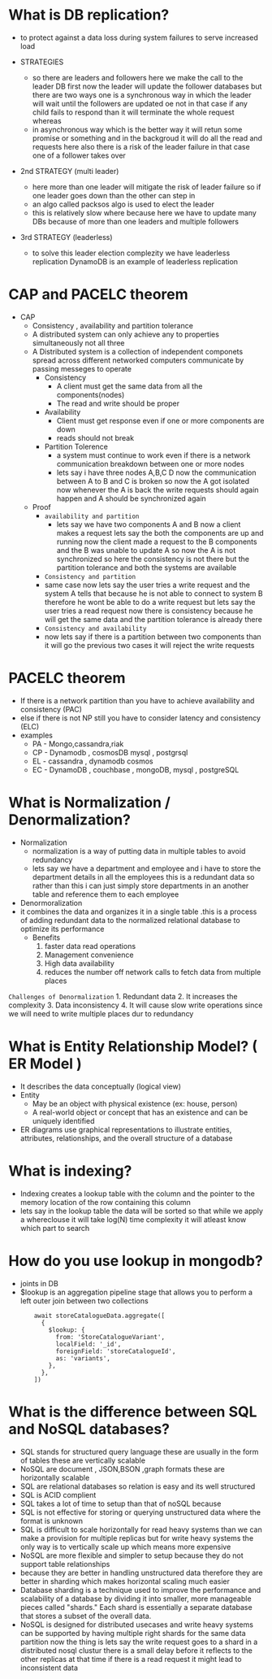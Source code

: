 # What is DB replication?
- to protect against a data loss during system failures to serve increased load
- STRATEGIES
  - so there are leaders and followers here we make the call to the leader DB first now the leader will update the follower databases 
  but there are two ways one is a synchronous way in which the leader will wait until the followers are updated oe not in that case if any child fails to respond than it will terminate the whole request whereas 
  - in asynchronous way which is the better way it will retun some promise or something and in the backgroud it will do all the read and requests here also there is a risk of the leader failure in that case one of a follower takes over 
- 2nd STRATEGY (multi leader)

  -  here more than one leader will mitigate the risk of leader failure so if one leader goes down than the other can step in 
  -  an algo called packsos algo is used to elect the leader
  -  this is relatively slow where because here we have to update many DBs because of more than one leaders and multiple followers  

- 3rd  STRATEGY (leaderless)
  - to solve this leader election complezity we have leaderless replication DynamoDB is an example of leaderless replication

# CAP and PACELC theorem
- CAP
  - Consistency , availability and partition tolerance
  - A distributed system can only achieve any to properties simultaneously not all three
  - A Distributed system is a collection of independent componets spread across different networked computers communicate by passing messeges to operate
     - Consistency
       - A client must get the same data from all the components(nodes)
       - The read and write should be proper
     - Availability
       - Client must get response even if one or more components are down 
       - reads should not break
     - Partition Tolerence
       - a system must continue to work even if there is a network communication breakdown between one or more nodes
       - lets say i have three nodes A,B,C D now the communication between A to B and C is broken so now the A got isolated now whenever the A is back the write requests should again happen and A should be synchronized again
  - Proof
     - `availability and partition`
       - lets say we have two components A and B now a client makes a request lets say the both the components are up and running now the client made a request to the B components and the B was unable to update A so now the A is not synchronized so here the consistency is not there but the partition tolerance and both the systems are available
     - `Consistency and partition`
      - same case now lets say the user tries a write request and the system A tells that because he is not able to connect to system B therefore  he wont be able to do a write request but lets say the user tries a read request now there is consistency because he will get the same data and the partition tolerance is already there
     - `Consistency and availability`
      - now lets say if there is a partition between two components than it will go the previous two cases it will reject the write requests 
# PACELC theorem
 -  If there is a network partition than you have to achieve availability and consistency (PAC)
 -  else if there is not NP still you have to consider latency and consistency (ELC)
 - examples
   - PA - Mongo,cassandra,riak
   - CP - Dynamodb , cosmosDB mysql , postgrsql
   - EL - cassandra , dynamodb cosmos 
   - EC - DynamoDB , couchbase , mongoDB, mysql , postgreSQL
# What is Normalization / Denormalization?
 - Normalization 
   - normalization is a way of putting data in multiple tables to avoid redundancy
   - lets say we have a department and employee and i have to store the department details in all the employees this is a redundant data so rather than this i can just simply store departments in an another table and reference them to each employee
 - Denormoralization 
  - it combines the data and organizes it in a single table .this is a process of adding redundant data to the normalized relational database to optimize its performance
    - Benefits
      1. faster data read operations
      2. Management convenience
      3. High data availability 
      4. reduces the number off network calls to fetch data from multiple places

  `Challenges of Denormalization`
      1. Redundant data 
      2. It increases the complexity
      3. Data inconsistency
      4. It will cause slow write operations since we will need to write multiple places dur to redundancy
# What is Entity Relationship Model? ( ER Model )
  - It describes the data conceptually (logical view)
  - Entity
    - May be an object with physical existence (ex: house, person)
    - A real-world object or concept that has an existence and can be uniquely identified
  - ER diagrams use graphical representations to illustrate entities, attributes, relationships, and the overall structure of a database
# What is indexing?
  - Indexing creates a lookup table with the column and the pointer to the memory location of the row containing this column
  - lets say in the lookup table the data will be sorted so that while we apply a whereclouse it will take log(N) time complexity it will atleast know which part to search
# How do you use lookup in mongodb?
 - joints in DB
 - $lookup is an aggregation pipeline stage that allows you to perform a left outer join between two collections
 ```
        await storeCatalogueData.aggregate([
          {
            $lookup: {
              from: 'StoreCatalogueVariant',
              localField: '_id',
              foreignField: 'storeCatalogueId',
              as: 'variants',
            },
          },
        ])
 ```
# What is the difference between SQL and NoSQL databases?
  - SQL stands for structured query language these are usually in the form of tables these are vertically scalable
  - NoSQL are document , JSON,BSON ,graph formats these are horizontally scalable
  - SQL are relational databases so relation is easy and its well structured
  - SQL is ACID complient 
  - SQL takes a lot of time to setup than that of noSQL because 
  - SQL is not effective for storing or querying unstructured data where the format is unknown
  - SQL is difficult to scale horizontally for read heavy systems than we can make a provision for multiple replicas but for write heavy systems the only way is to vertically scale up which means more expensive 
  - NoSQL are more flexible and simpler to setup because they do not support table relationships
  - because they are better in handling unstructured data therefore they are better in sharding which  makes horizontal scaling much easier
  - Database sharding is a technique used to improve the performance and scalability of a database by dividing it into smaller, more manageable pieces called "shards." Each shard is essentially a separate database that stores a subset of the overall data.
  - NoSQL is designed for distributed usecases and write heavy systems can be supported by having multiple right shards for the same data partition now the thing is lets say the write  request goes to a shard in a distributed nosql clustur there is a small delay before it reflects to the other replicas at that time if  there is a read request it might lead to inconsistent data